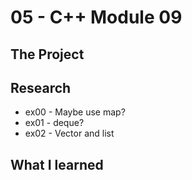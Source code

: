 # 05 - C++ Module 09
## The Project

## Research 
- ex00 - Maybe use map?
- ex01 - deque?
- ex02 - Vector and list

## What I learned

